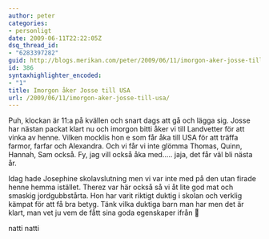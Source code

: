 ```yaml
---
author: peter
categories:
- personligt
date: 2009-06-11T22:22:05Z
dsq_thread_id:
- "6283397282"
guid: http://blogs.merikan.com/peter/2009/06/11/imorgon-aker-josse-till-usa/
id: 386
syntaxhighlighter_encoded:
- "1"
title: Imorgon åker Josse till USA
url: /2009/06/11/imorgon-aker-josse-till-usa/
---
```


Puh, klockan är 11:a på kvällen och snart dags att gå och lägga sig. Josse har nästan packat klart nu och imorgon bitti åker vi till Landvetter för att vinka av henne. Vilken mocklis hon e som får åka till USA för att träffa farmor, farfar och Alexandra. Och vi får vi inte glömma Thomas, Quinn, Hannah, Sam också. Fy, jag vill också åka med….. jaja, det får väl bli nästa år.

Idag hade Josephine skolavslutning men vi var inte med på den utan firade henne hemma istället. Therez var här också så vi åt lite god mat och smaskig jordgubbstårta. Hon har varit riktigt duktig i skolan och verklig kämpat för att få bra betyg. Tänk vilka duktiga barn man har men det är klart, man vet ju vem de fått sina goda egenskaper ifrån 🙂 

natti natti
